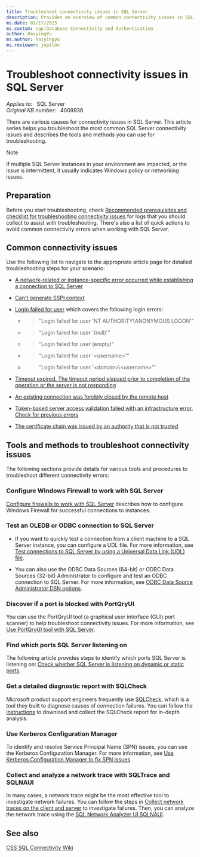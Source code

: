 ```yaml
---
title: Troubleshoot connectivity issues in SQL Server
description: Provides an overview of common connectivity issues in SQL Server and describes the tools to troubleshoot the issues.
ms.date: 01/17/2025
ms.custom: sap:Database Connectivity and Authentication
author: HaiyingYu
ms.author: haiyingyu
ms.reviewer: jopilov
---
```

# Troubleshoot connectivity issues in SQL Server

_Applies to:_ &nbsp; SQL Server  
_Original KB number:_ &nbsp; 4009936

There are various causes for connectivity issues in SQL Server. This article series helps you troubleshoot the most common SQL Server connectivity issues and describes the tools and methods you can use for troubleshooting.

> [!NOTE]
> If multiple SQL Server instances in your environment are impacted, or the issue is intermittent, it usually indicates Windows policy or networking issues. 

## Preparation

Before you start troubleshooting, check [Recommended prerequisites and checklist for troubleshooting connectivity issues](../connect/resolve-connectivity-errors-checklist.md) for logs that you should collect to assist with troubleshooting. There's also a list of quick actions to avoid common connectivity errors when working with SQL Server.

## Common connectivity issues

Use the following list to navigate to the appropriate article page for detailed troubleshooting steps for your scenario:

- [A network-related or instance-specific error occurred while establishing a connection to SQL Server](../connect/network-related-or-instance-specific-error-occurred-while-establishing-connection.md)

- [Can't generate SSPI context](cannot-generate-sspi-context-error.md)

- [Login failed for user](/sql/relational-databases/errors-events/mssqlserver-18456-database-engine-error?context=/troubleshoot/sql/context/context) which covers the following login errors:

  - > "Login failed for user 'NT AUTHORITY\ANONYMOUS LOGON'"
  - > "Login failed for user '(null)'"
  - > "Login failed for user (empty)"
  - > "Login failed for user '\<username\>'"
  - > "Login failed for user '\<domain>\\\<username>'"

- [Timeout expired. The timeout period elapsed prior to completion of the operation or the server is not responding](../connect/timeout-expired-error.md)

- [An existing connection was forcibly closed by the remote host](../connect/tls-exist-connection-closed.md)

- [Token-based server access validation failed with an infrastructure error. Check for previous errors](../connect/cannot-connect-remotely.md)

- [The certificate chain was issued by an authority that is not trusted](../connect/error-message-when-you-connect.md)

## Tools and methods to troubleshoot connectivity issues

The following sections provide details for various tools and procedures to troubleshoot different connectivity errors:

### Configure Windows Firewall to work with SQL Server

[Configure firewalls to work with SQL Server](/sql/sql-server/install/configure-the-windows-firewall-to-allow-sql-server-access?context=/troubleshoot/sql/context/context) describes how to configure Windows Firewall for successful connections to instances.

### Test an OLEDB or ODBC connection to SQL Server

- If you want to quickly test a connection from a client machine to a SQL Server instance, you can configure a UDL file. For more information, see [Test connections to SQL Server by using a Universal Data Link (UDL) file](../connect/test-oledb-connectivity-use-udl-file.md).

- You can also use the ODBC Data Sources (64-bit) or ODBC Data Sources (32-bit) Administrator to configure and test an ODBC connection to SQL Server. For more information, see [ODBC Data Source Administrator DSN options](/sql/connect/odbc/windows/odbc-administrator-dsn-creation#create-a-new-data-source-to-sql-server---screen-1).

### Discover if a port is blocked with PortQryUI

You can use the PortQryUI tool (a graphical user interface (GUI) port scanner) to help troubleshoot connectivity issues. For more information, see [Use PortQryUI tool with SQL Server](using-portqrytool-sqlserver.md).

### Find which ports SQL Server listening on

The following article provides steps to identify which ports SQL Server is listening on: [Check whether SQL Server is listening on dynamic or static ports](../connect/static-or-dynamic-port-config.md).

### Get a detailed diagnostic report with SQLCheck

Microsoft product support engineers frequently use [SQLCheck](https://github.com/microsoft/CSS_SQL_Networking_Tools/wiki/SQLCHECK), which is a tool they built to diagnose causes of connection failures. You can follow the [instructions](https://github.com/microsoft/CSS_SQL_Networking_Tools/wiki/SQLCHECK) to download and collect the SQLCheck report for in-depth analysis. 

### Use Kerberos Configuration Manager

To identify and resolve Service Principal Name (SPN) issues, you can use the Kerberos Configuration Manager. For more information, see 
[Use Kerberos Configuration Manager to fix SPN issues](../connect/cannot-generate-sspi-context-error.md#fix-the-error-with-kerberos-configuration-manager-recommended).

### Collect and analyze a network trace with SQLTrace and SQLNAUI

In many cases, a network trace might be the most effective tool to investigate network failures. You can follow the steps in [Collect network traces on the client and server](intermittent-periodic-network-issue.md#collect-network-traces-on-the-client-and-server) to investigate failures. Then, you can analyze the network trace using the [SQL Network Analyzer UI SQLNAUI](https://github.com/microsoft/CSS_SQL_Networking_Tools/wiki/SQLNAUI).


## See also

[CSS SQL Connectivity Wiki](https://github.com/microsoft/CSS_SQL_Networking_Tools/wiki/SSPICLIENT)
